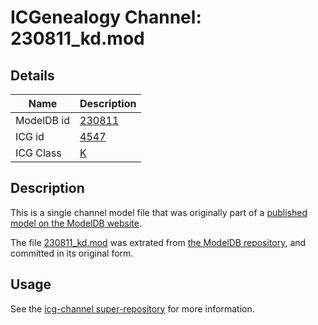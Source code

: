 # ICGenealogy Channel: 230811\_kd.mod

## Details

Name | Description
---- | -----------
ModelDB id | [230811](http://senselab.med.yale.edu/ModelDB/ShowModel.cshtml?model=230811)
ICG id | [4547](http://icg.neurotheory.ox.ac.uk/channels/1/4547)
ICG Class | [K](http://icg.neurotheory.ox.ac.uk/channels/1)

## Description

This is a single channel model file that was originally part of a [published model on the ModelDB website](http://senselab.med.yale.edu/mModelDB/ShowModel.cshtml?model=230811).

The file [230811\_kd.mod](230811_kd.mod) was extrated from [the ModelDB repository](http://senselab.med.yale.edu/ModelDB/ShowModel.cshtml?model=230811), and committed in its original form.

## Usage

See the [icg-channel super-repository](https://github.com/icgenealogy/icg-channels) for more information.